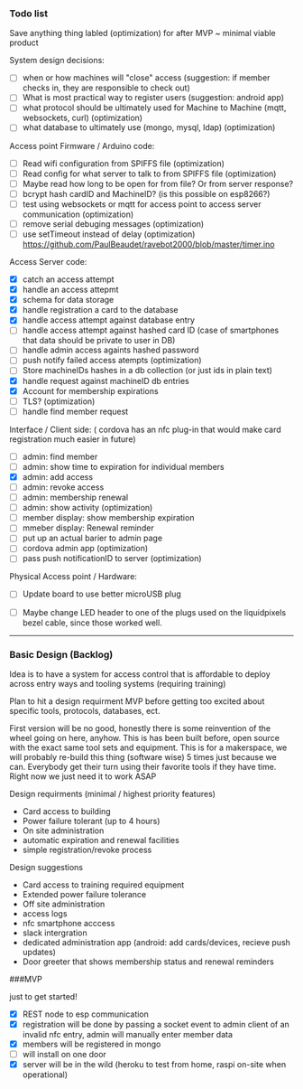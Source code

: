 ### Todo list

Save anything thing labled (optimization) for after MVP ~ minimal viable product

System design decisions:

- [ ] when or how machines will "close" access (suggestion: if member checks in, they are responsible to check out)
- [ ] What is most practical way to register users (suggestion: android app)
- [ ] what protocol should be ultimately used for Machine to Machine (mqtt, websockets, curl) (optimization)
- [ ] what database to ultimately use (mongo, mysql, ldap) (optimization)

Access point Firmware / Arduino code:

- [ ] Read wifi configuration from SPIFFS file (optimization)
- [ ] Read config for what server to talk to from SPIFFS file (optimization)
- [ ] Maybe read how long to be open for from file? Or from server response?
- [ ] bcrypt hash cardID and MachineID? (is this possible on esp8266?)
- [ ] test using websockets or mqtt for access point to access server communication (optimization)
- [ ] remove serial debuging messages (optimization)
- [ ] use setTimeout instead of delay (optimization) https://github.com/PaulBeaudet/ravebot2000/blob/master/timer.ino

Access Server code:

- [x] catch an access attempt
- [x] handle an access attepmt
- [x] schema for data storage
- [x] handle registration a card to the database
- [x] handle access attempt against database entry
- [ ] handle access attempt against hashed card ID (case of smartphones that data should be private to user in DB)
- [ ] handle admin access againts hashed password
- [ ] push notify failed access atempts (optimization)
- [ ] Store machineIDs hashes in a db collection (or just ids in plain text)
- [x] handle request against machineID db entries
- [x] Account for membership expirations
- [ ] TLS? (optimization)
- [ ] handle find member request

Interface / Client side: ( cordova has an nfc plug-in that would make card registration much easier in future)

- [ ] admin: find member
- [ ] admin: show time to expiration for individual members
- [x] admin: add access
- [ ] admin: revoke access
- [ ] admin: membership renewal
- [ ] admin: show activity (optimization)
- [ ] member display: show membership expiration
- [ ] mmeber display: Renewal reminder
- [ ] put up an actual barier to admin page
- [ ] cordova admin app (optimization)
- [ ] pass push notificationID to server (optimization)

Physical Access point / Hardware:

- [ ] Update board to use better microUSB plug
- [ ] Maybe change LED header to one of the plugs used on the liquidpixels bezel cable, since those worked well.


---

### Basic Design (Backlog)

Idea is to have a system for access control that is affordable to deploy across entry ways and tooling systems (requiring training)

Plan to hit a design requirment MVP before getting too excited about specific tools, protocols, databases, ect.

First version will be no good, honestly there is some reinvention of the wheel going on here, anyhow. This is has been built before, open source with the exact same tool sets and equipment. This is for a makerspace, we will probably re-build this thing (software wise) 5 times just because we can. Everybody get their turn using their favorite tools if they have time. Right now we just need it to work ASAP 

Design requirments (minimal / highest priority features)

 - Card access to building
 - Power failure tolerant (up to 4 hours)
 - On site administration
 - automatic expiration and renewal facilities
 - simple registration/revoke process

Design suggestions

 - Card access to training required equipment
 - Extended power failure tolerance
 - Off site administration
 - access logs
 - nfc smartphone acccess
 - slack intergration
 - dedicated administration app (android: add cards/devices, recieve push updates)
 - Door greeter that shows membership status and renewal reminders

###MVP

just to get started!

- [x] REST node to esp communication
- [x] registration will be done by passing a socket event to admin client of an invalid nfc entry, admin will manually enter member data 
- [x] members will be registered in mongo
- [ ] will install on one door
- [x] server will be in the wild (heroku to test from home, raspi on-site when operational)
